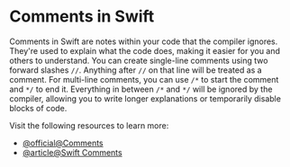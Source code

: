 # Comments in Swift

Comments in Swift are notes within your code that the compiler ignores. They're used to explain what the code does, making it easier for you and others to understand. You can create single-line comments using two forward slashes `//`. Anything after `//` on that line will be treated as a comment. For multi-line comments, you can use `/*` to start the comment and `*/` to end it. Everything in between `/*` and `*/` will be ignored by the compiler, allowing you to write longer explanations or temporarily disable blocks of code.

Visit the following resources to learn more:

- [@official@Comments](https://docs.swift.org/swift-book/documentation/the-swift-programming-language/thebasics/#Comments)
- [@article@Swift Comments](https://www.programiz.com/swift-programming/comments)